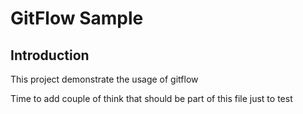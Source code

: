 # GitFlow Sample

## Introduction
This project demonstrate the usage of gitflow

Time to add couple of think that should be part of this file just to test
